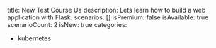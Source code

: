 title: New Test Course Ua
description: Lets learn how to build a web application with Flask.
scenarios: []
isPremium: false
isAvailable: true
scenarioCount: 2
isNew: true
categories: 
  - kubernetes

